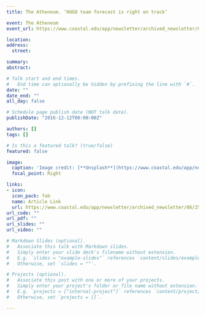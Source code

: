 ```yaml
---
title: The Atheneum. ‘HUGO team forecast is right on track’

event: The Atheneum
event_url: https://www.coastal.edu/app/newsletter/archived_newsletter/86/2509

location: 
address:
  street: 

summary: 
abstract:

# Talk start and end times.
#   End time can optionally be hidden by prefixing the line with `#`.
date: ""
date_end: ""
all_day: false

# Schedule page publish date (NOT talk date).
publishDate: "2016-12-12T00:00:00Z"

authors: []
tags: []

# Is this a featured talk? (true/false)
featured: false

image:
  caption: 'Image credit: [**Unsplash**](https://www.coastal.edu/app/newsletter/archived_newsletter/86/2509)'
  focal_point: Right

links:
- icon:
  icon_pack: fab
  name: Article Link
  url: https://www.coastal.edu/app/newsletter/archived_newsletter/86/2509
url_code: ""
url_pdf: ""
url_slides: ""
url_video: ""

# Markdown Slides (optional).
#   Associate this talk with Markdown slides.
#   Simply enter your slide deck's filename without extension.
#   E.g. `slides = "example-slides"` references `content/slides/example-slides.md`.
#   Otherwise, set `slides = ""`.

# Projects (optional).
#   Associate this post with one or more of your projects.
#   Simply enter your project's folder or file name without extension.
#   E.g. `projects = ["internal-project"]` references `content/project/deep-learning/index.md`.
#   Otherwise, set `projects = []`.

---
```


